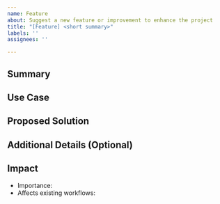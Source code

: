 ```yaml
---
name: Feature
about: Suggest a new feature or improvement to enhance the project
title: "[Feature] <short summary>"
labels: ''
assignees: ''

---
```


## Summary

<!-- A clear and concise description of the feature or improvement you are suggesting -->

## Use Case

<!-- Explain what problem this feature solves or what use case it supports -->

## Proposed Solution

<!-- Describe the proposed solution or approach. If unsure, leave ideas or suggestions -->

## Additional Details (Optional)

<!-- Any sketches, diagrams, related issues, or technical context -->

## Impact

- Importance: <!-- e.g., Low / Medium / High -->
- Affects existing workflows: <!-- Yes / No -->
